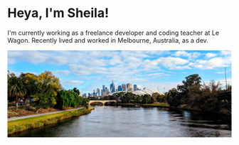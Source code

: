 <h1 class="text-center"> Heya, I'm Sheila! </h1>

 
I'm currently working as a freelance developer and coding teacher at Le Wagon. Recently lived and worked in Melbourne, Australia, as a dev.

<img src="images/melbourne.jpg">


<!--
**sheesh19/sheesh19** is a ✨ _special_ ✨ repository because its `README.md` (this file) appears on your GitHub profile.

Here are some ideas to get you started:

- 🔭 I’m currently working on ...
- 🌱 I’m currently learning ...
- 👯 I’m looking to collaborate on ...
- 🤔 I’m looking for help with ...
- 💬 Ask me about ...
- 📫 How to reach me: ...
- 😄 Pronouns: ...
- ⚡ Fun fact: ...
-->
